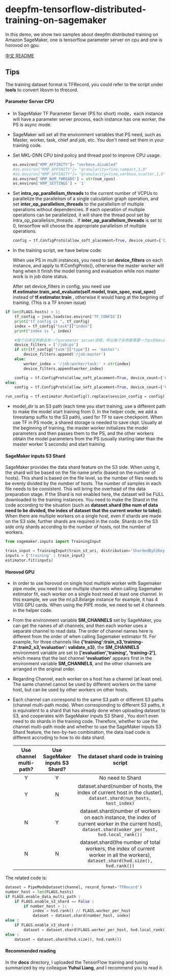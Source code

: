 # deepfm-tensorflow-distributed-training-on-sagemaker

In this demo, we show two samples about deepfm distributed training on Amazon SageMaker, one is tensorflow parameter server on cpu and one is horovod on gpu.

[中文 README](https://github.com/snowolf/deepfm-tensorflow-distributed-training-on-sagemaker/blob/main/README.md)


## Tips

The training dataset format is TFRecord, you could refer to the script under **tools** to convert libsvm to tfrecord.

#### Parameter Server CPU

- In SageMaker TF Parameter Server (PS for short) mode，each instance will have a parameter server process, each instance has one worker, the PS is async mode.

- SageMaker will set all the environment variables that PS need, such as Master, worker, task, chief and job, etc. You don't need set them in your training code.

- Set MKL-DNN CPU bind policy and thread pool to improve CPU usage.

  ```python
  os.environ["KMP_AFFINITY"]= "verbose,disabled"
  #os.environ["KMP_AFFINITY"]= "granularity=fine,compact,1,0"
  #os.environ["KMP_AFFINITY"]= "granularity=fine,verbose,scatter,1,0"
  os.environ['OMP_NUM_THREADS'] = str(num_cpus)
  os.environ['KMP_SETTINGS'] = '1'
  ```

- Set **intra_op_parallelism_threads** to the current number of VCPUs to parallelize the parallelism of a single calculation graph operation, and set **inter_op_parallelism_threads** to the parallelism of multiple operations without dependencies. If each operation of multiple operations can be parallelized, it will share the thread pool set by intra_op_parallelism_threads. . If **inter_op_parallelism_threads** is set to 0, tensorflow will choose the appropriate parallelism of multiple operations.

  ```python
  config = tf.ConfigProto(allow_soft_placement=True, device_count={'CPU': num_cpus}, intra_op_parallelism_threads=num_cpus, inter_op_parallelism_threads=num_cpus, device_filters=device_filters)
  ```

- In the training script, we have below code:

  When use PS in multi instances, you need to set **device_filters** on each instance, and apply to tf.ConfigProto(), otherwise the master worker will hang when it finish the model traning and evaluation while non master work is in job done status.

  After set device_filters in config, you need use **tf.estimator.train_and_evaluate(self.model, train_spec, eval_spec)** instead of **tf.estimator.train** , otherwise it would hang at the begining of training. (This is a TF known issue)

```python
if len(FLAGS.hosts) > 1:
    tf_config = json.loads(os.environ['TF_CONFIG'])
    print("tf_config is ", tf_config)
    index = tf_config["task"]["index"]
    print("index is ", index)

    #每个训练实例都会有一个parameter server进程，所以每个实例都需要一个ps的device filter
    device_filters = ['/job:ps']
    if str(tf_config["task"]["type"]) == 'master':
        device_filters.append('/job:master')
    else:
        worker_index = '/job:worker/task:' + str(index)
        device_filters.append(worker_index)

    config = tf.ConfigProto(allow_soft_placement=True, device_count={'CPU': num_cpus}, intra_op_parallelism_threads=num_cpus, inter_op_parallelism_threads=num_cpus, device_filters=device_filters)
else:
    config = tf.ConfigProto(allow_soft_placement=True, device_count={'CPU': num_cpus}, intra_op_parallelism_threads=num_cpus, inter_op_parallelism_threads=num_cpus)

run_config = tf.estimator.RunConfig().replace(session_config = config)
```

- model_dir is an S3 path (each time you start training, use a different path to make the model start training from 0. In the helper code, we add a timestamp suffix to the S3 path), used for TF to save checkpoint. When use TF in PS mode, a shared storage is needed to save ckpt. Usually at the beginning of training, the master worker initializes the model parameters and then passes them to the PS, and the other workers obtain the model parameters from the PS (usually starting later than the master worker 5 seconds) and start training.

#### SageMaker inputs S3 Shard

SageMaker provides the data shard feature on the S3 side. When using it, the shard will be based on the file name prefix (based on the number of hosts). This shard is based on the file level, so the number of files needs to be evenly divided by the number of hosts. The number of samples in each file needs to be consistent. This will bring the overhead of the data preparation stage. If the Shard is not enabled here, the dataset will be FULL downloaded to the training instances. You need to make the Shard in the code according to the situation (such as **dataset.shard (the num of data need to be divided, the index of dataset that the current worker to take)**). When there are multiple workers on a single host, even if shards are made on the S3 side, further shards are required in the code. Shards on the S3 side only shards according to the number of hosts, not the number of workers.

```python
from sagemaker.inputs import TrainingInput

train_input = TrainingInput(train_s3_uri, distribution='ShardedByS3Key')
inputs = {'training' : train_input}
estimator.fit(inputs)
```

#### Horovod GPU

- In order to use horovod on single host multiple worker with Sagemaker pipe mode, you need to use multiple channels when calling Sagemaker estimator fit, each worker on a single host need at least one channel. In this example, we use the ml.p3.8xlarge instance for example, it has 4 V100 GPU cards. When using the PIPE mode, we need to set 4 channels in the helper code.

- From the environment variable **SM_CHANNELS** set by SageMaker, you can get the names of all channels, and then each worker uses a separate channel to read data. The order of channel names here is different from the order of when calling Sagemaker estimator fit. For example, for three channels like **{'training':train_s3,'training-2':train2_s3,'evaluation': validate_s3}**, the **SM_CHANNELS** environment variable are set to **['evaluation','training', 'training-2']**, which means that the last channel **'evaluation'** appears first in the environment variable **SM_CHANNELS**, and the other channels are arranged in the original order. 

- Regarding Channel, each worker on a host has a channel (at least one). The same channel cannot be used by different workers on the same host, but can be used by other workers on other hosts.

- Each channel can correspond to the same S3 path or different S3 paths (channel multi-path mode). When corresponding to different S3 paths, it is equivalent to a shard that has already done when uploading dataset to S3, and cooperates with SageMaker inputs S3 Shard , You don’t even need to do shards in the training code. Therefore, whether to use the channel multi-path mode and whether to use the SageMaker inputs S3 Shard feature, the two-by-two combination, the data load code is different accroding to how to do data shard.

  | Use channel multi-path? | Use SageMaker inputs S3 Shard? |          The dataset shard code in training script           |
  | :---------------------: | :----------------------------: | :----------------------------------------------------------: |
  |            Y            |               Y                |                       No need to Shard                       |
  |            Y            |               N                | dataset.shard(number of hosts, the index of current host in the cluster), `dataset.shard(num_hosts, host_index)` |
  |            N            |               Y                | dataset.shard(number of workers on each instance, the index of current worker in the current host), `dataset.shard(woker_per_host, hvd.local_rank())` |
  |            N            |               N                | dataset.shard(the number of total workers,  the index of current worker in all the workers), `dataset.shard(hvd.size(), hvd.rank())` |

The related code is:

```python
dataset = PipeModeDataset(channel, record_format='TFRecord')
number_host = len(FLAGS.hosts)
if FLAGS.enable_data_multi_path : 
    if FLAGS.enable_s3_shard == False :
        if number_host > 1:
            index = hvd.rank() // FLAGS.worker_per_host
            dataset = dataset.shard(number_host, index)
else :
    if FLAGS.enable_s3_shard :
        dataset = dataset.shard(FLAGS.worker_per_host, hvd.local_rank())
else :
    dataset = dataset.shard(hvd.size(), hvd.rank())
```



#### Recommended reading

In the **docs** directory, I uploaded the TensorFlow training and tuning summarized by my colleague **Yuhui Liang**, and I recommend you to read it.
